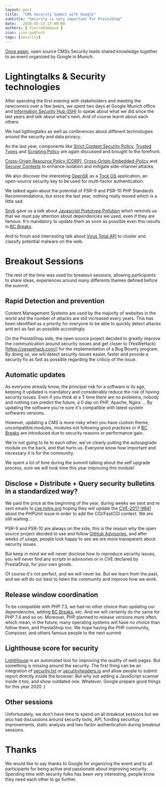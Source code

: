 ```yaml
---
layout: post
title:  "CMS Security Summit with Google"
subtitle: "Security is very important for PrestaShop"
date:   2020-05-14 17:00:00
authors: [ PierreRambaud ]
icon: icon-padlock
tags: [security]
---
```


[Once again](https://build.prestashop.com/news/we-were-at-the-cms-security-summit-with-google/), open source CMSs Security leads shared knowledge together to an event organized by Google in Munich.

# Lightingtalks & Security technologies

After spending the first evening with stakeholders and meeting the newcomers over a few beers, we spent two days at Google Munich office and [Information Security Hub (ISH)](https://www.ish-muc.com/) to speak about what we did since the last years and talk about what's next.
And of course learnt about each others.


We had ligthingtalks as well as conferences about different technologies around the security and data privacy.

As the last year, components like [Strict Content Security Policy](https://bit.ly/strict-csp), [Trusted Types](https://bit.ly/tt-spec) and [Scripting Policy](https://bit.ly/scripting-policy) are again discussed and brought to the forefront.

[Cross-Origin Resource Policy (CORP)](https://fetch.spec.whatwg.org/#cross-origin-resource-policy-header), [Cross-Origin-Embedded-Policy](https://bit.ly/coep-spec) and [Securer Contexts](https://bit.ly/securer-contexts) to enhance isolation and mitigate side-channel attacks.

We also discover the interesting [OpenSK](https://github.com/google/OpenSK) as a [Tock OS](https://www.tockos.org/) application, an open-source security key to be used for multi-factor authentication.

We talked again about the potential of PSR-9 and PSR-10 PHP Standards Recommendations, but since the last year, nothing really moved which is a little sad.

[Snyk](https://snyk.io) gave us a talk about [Javascript Prototype Pollution](https://snyk.io/vuln/SNYK-JS-LODASH-450202) which reminds us that we must pay attention about dependencies we used, even if they are famous.
It's mandatory to update them as soon as possible even this results in [BC Breaks](bc-breaks).

And to finish and interresting talk about [Virus Total API](https://developers.virustotal.com/reference) to cluster and classify potential malware on the web.


# Breakout Sessions

The rest of the time was used for breakout sessions, allowing participants to share ideas, experiences around many differents themes defined before the summit.

## Rapid Detection and prevention

Content Management Systems are used by the majority of websites in the world and the number of attacks are still increased every years.
This has been identified as a priority for everyone to be able to quickly detect attacks and act as fast as possible accordingly.

On the PrestaShop side, the open source project decided to greatly improve the communication around security issues and get closer to (YesWeHack)[https://yeswehack.com/] for the implementation of a Bug Bounty program.
By doing so, we will detect security issues easier, faster and provide a security fix as fast as possible regarding the criticiy of the issue.


## Automatic updates

As everyone already know, the principal risk for a software is its age, keeping it updated is mandatory and considerably reduce the risk of having security issues.
Even if you think at a T time there are no problems, nobody and nothing can predict the future, a 0 day on PHP, Apache, Nginx ...
By updating the software you're sure it's compatible with latest system softwares versions.

However, updating a CMS is more risky when you have custom theme, uncompatible modules, modules not following good practices or if [BC Breaks](bc-breaks) are introduced due to security reasons or performance gain.

We're not going to lie to each other, we've clearly putting the autoupgrade module on the back, and that hurts us.
Everyone know how important and necessary it is for the community.

We spent a lot of time during the summit talking about the self upgrade process, sure we will took time this year improving this module!

## Disclose + Distribute + Query security bulletins in a standardized way?

We paid the price at the beginning of the year, during weeks we sent and re sent emails to [cve.mitre.org](https://cve.mitre.org/) hoping they will update the [CVE-2017-9841](https://cve.mitre.org/cgi-bin/cvename.cgi?name=CVE-2017-9841) about the PHPUnit issue in order to add the CGI/FastCGI context. We are still waiting...

PSR-9 and PSR-10 are always on the side, this is the reason why the open source project decided to use and follow [GitHub Advisories](https://help.github.com/en/github/managing-security-vulnerabilities/about-github-security-advisories), and after weeks of usage, people look happy to see we are more transparent about security issues.

But keep in mind we will never disclose how to reproduce security issues, you will never find any scripts in advisories or in CVE declared by PrestaShop, for your own goods.

Of course it's not perfect, and we will never be. But we learn from the past, and we will do our best to listen the community and improve how we work.

## Release window coordination

To be compatible with PHP 7.3, we had no other choice than updating our dependencies, adding [BC Breaks](bc-breaks), etc. And we will certainly do the same for PHP 7.4 and so on.
Moreover, PHP planned to release versions more often, which mean, in the future, many operating systems will have no choice than follow them, and PrestaShop too.
We hope having the PHP community, Composer, and others famous people to the next summit.

## Lighthouse score for security

[LightHouse](https://developers.google.com/web/tools/lighthouse) is an automated tool for improving the quality of web pages. But something is missing around the security.
The first thing can be an integration of [security.txt](https://securitytxt.org/) or [securityheaders.io](https://securityheaders.io) and allow people to submit report directly inside the browser.
But why not adding a JavaScript scanner inside it too, and show outdated one.
Whatever, Google prepare good things for this year 2020 :)


## Other sessions

Unfortunately, we don't have time to spend on all breakout sessions but we also had discussions around security tools, API, funding securituy improvements, static analysis and two factor authentication during breakout sessions. 

# Thanks 

We would like to say thanks to Google for organizing the event and to all participants for being active and passionate about improving security.
Spending time with security folks has been very interesting, people know they need each other to go further.


[bc-breaks]: https://devdocs.prestashop.com/1.7/contribute/contribution-guidelines/#bc-breaks
